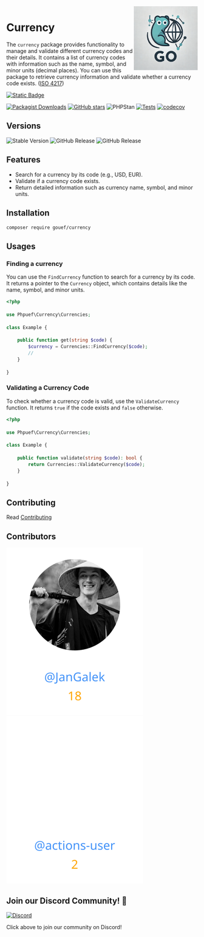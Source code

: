 <img align=right width="168" src="docs/gouef_logo.png">

# Currency
The `currency` package provides functionality to manage and validate different currency codes and their details. It contains a list of currency codes with information such as the name, symbol, and minor units (decimal places). You can use this package to retrieve currency information and validate whether a currency code exists. ([ISO 4217](https://en.wikipedia.org/wiki/ISO_4217))

[![Static Badge](https://img.shields.io/badge/Github-phpuef%2Fgithub--lib--template-blue?style=for-the-badge&logo=github&link=github.com%2Fphpuef%2Fcurrency)](https://github.com/phpuef/currency)

[![Packagist Downloads](https://img.shields.io/packagist/dt/phpuef/currency)](https://packagist.org/packages/phpuef/currency)
[![GitHub stars](https://img.shields.io/github/stars/phpuef/currency?style=social)](https://github.com/phpuef/currency/stargazers)
![PHPStan](https://github.com/phpuef/currency/actions/workflows/phpstan.yml/badge.svg)
[![Tests](https://github.com/phpuef/currency/actions/workflows/tests.yml/badge.svg)](https://github.com/phpuef/currency/actions/workflows/tests.yml)
[![codecov](https://codecov.io/github/phpuef/currency/branch/main/graph/badge.svg?token=YUG8EMH6Q8)](https://codecov.io/github/phpuef/currency)

## Versions
![Stable Version](https://img.shields.io/github/v/release/phpuef/currency?label=Stable&labelColor=green)
![GitHub Release](https://img.shields.io/github/v/release/phpuef/currency?label=RC&include_prereleases&filter=*rc*&logoSize=diago)
![GitHub Release](https://img.shields.io/github/v/release/phpuef/currency?label=Beta&include_prereleases&filter=*beta*&logoSize=diago)


## Features

- Search for a currency by its code (e.g., USD, EUR).
- Validate if a currency code exists.
- Return detailed information such as currency name, symbol, and minor units.

## Installation

```shell
composer require gouef/currency
```

## Usages

### Finding a currency
You can use the `FindCurrency` function to search for a currency by its code. It returns a pointer to the `Currency` object, which contains details like the name, symbol, and minor units.

```php
<?php

use Phpuef\Currency\Currencies;

class Example {

    public function get(string $code) {
        $currency = Currencies::FindCurrency($code);
        //
    }

}

```

### Validating a Currency Code
To check whether a currency code is valid, use the `ValidateCurrency` function. It returns `true` if the code exists and `false` otherwise.

```php
<?php

use Phpuef\Currency\Currencies;

class Example {

    public function validate(string $code): bool {
        return Currencies::ValidateCurrency($code);
    }

}
```


## Contributing

Read [Contributing](CONTRIBUTING.md)

## Contributors

<div>
<span>
  <a href="https://github.com/JanGalek"><img src="https://raw.githubusercontent.com/phpuef/currency/refs/heads/contributors-svg/.github/contributors/JanGalek.svg" alt="JanGalek" /></a>
</span>
<span>
  <a href="https://github.com/actions-user"><img src="https://raw.githubusercontent.com/phpuef/currency/refs/heads/contributors-svg/.github/contributors/actions-user.svg" alt="actions-user" /></a>
</span>
</div>

## Join our Discord Community! 🎉

[![Discord](https://img.shields.io/discord/1334331501462163509?style=for-the-badge&logo=discord&logoColor=white&logoSize=auto&label=Community%20discord&labelColor=blue&link=https%3A%2F%2Fdiscord.gg%2FwjGqeWFnqK
)](https://discord.gg/wjGqeWFnqK)

Click above to join our community on Discord!
